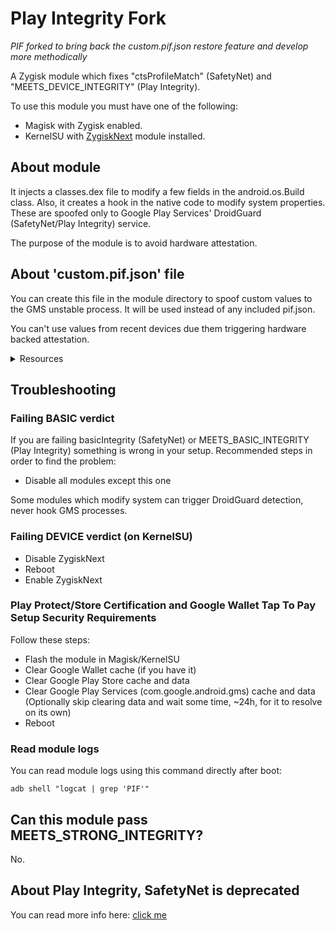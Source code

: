 # Play Integrity Fork
*PIF forked to bring back the custom.pif.json restore feature and develop more methodically*

A Zygisk module which fixes "ctsProfileMatch" (SafetyNet) and "MEETS_DEVICE_INTEGRITY" (Play Integrity).

To use this module you must have one of the following:

- Magisk with Zygisk enabled.
- KernelSU with [ZygiskNext](https://github.com/Dr-TSNG/ZygiskNext) module installed.

## About module

It injects a classes.dex file to modify a few fields in the android.os.Build class. Also, it creates a hook in the native code to modify system properties. These are spoofed only to Google Play Services' DroidGuard (SafetyNet/Play Integrity) service.

The purpose of the module is to avoid hardware attestation.

## About 'custom.pif.json' file

You can create this file in the module directory to spoof custom values to the GMS unstable process. It will be used instead of any included pif.json.

You can't use values from recent devices due them triggering hardware backed attestation.

<details>
<summary>Resources</summary>

- [How-To Guide - Info to help find build.prop files, then create and use a custom.pif.json](https://xdaforums.com/t/module-play-integrity-fix-safetynet-fix.4607985/post-89189572)
- [gen_pif_custom.sh - Script to generate a custom.pif.json from device dump build.prop files](https://xdaforums.com/t/tools-zips-scripts-osm0sis-odds-and-ends-multiple-devices-platforms.2239421/post-89173470)

</details>

## Troubleshooting

### Failing BASIC verdict

If you are failing basicIntegrity (SafetyNet) or MEETS_BASIC_INTEGRITY (Play Integrity) something is wrong in your setup. Recommended steps in order to find the problem:

- Disable all modules except this one

Some modules which modify system can trigger DroidGuard detection, never hook GMS processes.

### Failing DEVICE verdict (on KernelSU)

- Disable ZygiskNext
- Reboot
- Enable ZygiskNext

### Play Protect/Store Certification and Google Wallet Tap To Pay Setup Security Requirements

Follow these steps:

- Flash the module in Magisk/KernelSU
- Clear Google Wallet cache (if you have it)
- Clear Google Play Store cache and data
- Clear Google Play Services (com.google.android.gms) cache and data (Optionally skip clearing data and wait some time, ~24h, for it to resolve on its own)
- Reboot

### Read module logs

You can read module logs using this command directly after boot:

```
adb shell "logcat | grep 'PIF'"
```

## Can this module pass MEETS_STRONG_INTEGRITY?

No.

## About Play Integrity, SafetyNet is deprecated

You can read more info
here: [click me](https://xdaforums.com/t/info-play-integrity-api-replacement-for-safetynet.4479337/)

